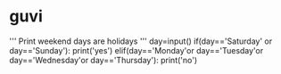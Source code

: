 # guvi
''' Print weekend days are holidays '''
day=input() 
if(day=='Saturday' or day=='Sunday'):
  print('yes')
elif(day=='Monday'or day=='Tuesday'or day=='Wednesday'or day=='Thursday'):
  print('no')
